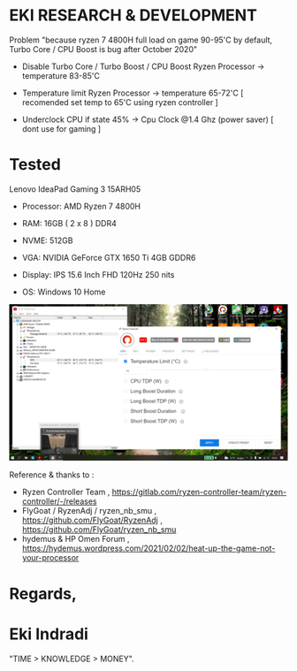 # EKI RESEARCH & DEVELOPMENT

Problem "because ryzen 7 4800H full load on game 90-95'C by default, Turbo Core / CPU Boost is bug after October 2020"


- Disable Turbo Core / Turbo Boost / CPU Boost Ryzen Processor -> temperature 83-85'C 
- Temperature limit Ryzen Processor  -> temperature 65-72'C [ recomended set temp to 65'C using ryzen controller ]


- Underclock CPU if state 45% -> Cpu Clock @1.4 Ghz (power saver) [ dont use for gaming ] 


# Tested 

Lenovo IdeaPad Gaming 3 15ARH05

- Processor: AMD Ryzen 7 4800H

- RAM: 16GB ( 2 x 8 ) DDR4

- NVME: 512GB

- VGA: NVIDIA GeForce GTX 1650 Ti 4GB GDDR6

- Display: IPS 15.6 Inch FHD 120Hz 250 nits

- OS: Windows 10 Home


![Tested](https://github.com/EKI-INDRADI/ryzen-7-4800h-temp-limit/raw/master/temp_limit.png)


Reference & thanks to :
- Ryzen Controller Team , https://gitlab.com/ryzen-controller-team/ryzen-controller/-/releases
- FlyGoat / RyzenAdj / ryzen_nb_smu , https://github.com/FlyGoat/RyzenAdj , https://github.com/FlyGoat/ryzen_nb_smu
- hydemus & HP Omen Forum , https://hydemus.wordpress.com/2021/02/02/heat-up-the-game-not-your-processor

# Regards,

# Eki Indradi
"TIME > KNOWLEDGE > MONEY".





